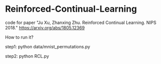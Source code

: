 # Reinforced-Continual-Learning
code for paper "Ju Xu, Zhanxing Zhu. Reinforced Continual Learning. NIPS 2018." https://arxiv.org/abs/1805.12369

How to run it?

step1: python data/mnist_permutations.py

step2: python RCL.py
